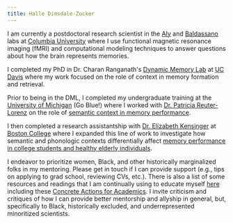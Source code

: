 ```yaml
---
title: Halle Dimsdale-Zucker
---
```

I am currently a postdoctoral research scientist in the 
[Aly](https://www.alylab.org/) and [Baldassano](https://www.dpmlab.org/)
labs at [Columbia University](https://psychology.columbia.edu/) where I use functional magnetic resonance imaging (fMRI) and computational modeling techniques to answer questions about how the brain represents memories.

I completed my PhD in Dr. Charan Ranganath's [Dynamic Memory
Lab](http://dml.ucdavis.edu/) at [UC Davis](http://psychology.ucdavis.edu/)
where my work focused on the role of context in memory formation and retrieval.

Prior to being in the DML, I completed my undergraduate training at the
[University of Michigan](http://lsa.umich.edu/psych) (Go Blue!) where I worked
with [Dr. Patricia Reuter-Lorenz](https://sites.lsa.umich.edu/parl-lab/) on the
role of [semantic context in memory
performance](https://s3.amazonaws.com/hrz-website/papers/dimsdale-zucker_reuter-lorenz_2018.pdf).

I then completed a research assistantship with [Dr. Elizabeth
Kensinger](https://www2.bc.edu/elizabeth-kensinger/) at [Boston
College](http://www.bc.edu/schools/cas/psych.html) where I expanded this line
of work to investigate how semantic and phonologic contexts differentially
affect [memory performance in college students and healthy
elderly individuals](https://s3.amazonaws.com/hrz-website/posters/CogAging2012_FINAL.pdf).

I endeavor to prioritize women, Black, and other historically marginalized folks in
my mentoring. Please get in touch if I can provide support (e.g., tips on applying
to grad school, reviewing CVs, etc.). There is also a list of some resources and
readings that I am continually using to educate myself [here](/resources) including 
these [Concrete Actions for Academics](https://docs.google.com/document/d/1Ic6bil2AvrQmPFUcUyxcw_FumofKkUo3VLsU7qG0cTk/preview?pru=AAABcsK8OBM*vB48ngj1AcbyWPbpAoY87Q#).
I invite criticism and critiques of how I can provide better mentorship and allyship in general,
but, specifically to Black, historically excluded, and underrepresented minoritized scientists.
